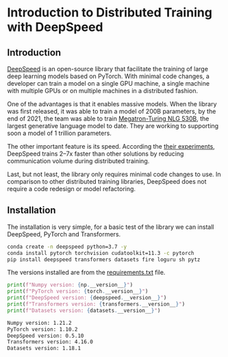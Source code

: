 # Introduction to Distributed Training with DeepSpeed

## Introduction

[DeepSpeed](https://github.com/microsoft/DeepSpeed) is an open-source library that facilitate the training of large deep learning models based on PyTorch. With minimal code changes, a developer can train a model on a single GPU machine, a single machine with multiple GPUs or on multiple machines in a distributed fashion. 

One of the advantages is that it enables massive models. When the library was first released, it was able to train a model of 200B parameters, by the end of 2021, the team was able to train [Megatron-Turing NLG 530B](https://www.microsoft.com/en-us/research/blog/using-deepspeed-and-megatron-to-train-megatron-turing-nlg-530b-the-worlds-largest-and-most-powerful-generative-language-model/), the largest generative language model to date. They are working to supporting soon a model of 1 trillion parameters.

The other important feature is its speed. According the [their experiments](https://www.deepspeed.ai/), DeepSpeed trains 2–7x faster than other solutions by reducing communication volume during distributed training. 

Last, but not least, the library only requires minimal code changes to use. In comparison to other distributed training libraries, DeepSpeed does not require a code redesign or model refactoring.

## Installation

The installation is very simple, for a basic test of the library we can install DeepSpeed, PyTorch and Transformers.

```bash
conda create -n deepspeed python=3.7 -y
conda install pytorch torchvision cudatoolkit=11.3 -c pytorch
pip install deepspeed transformers datasets fire loguru sh pytz
```

The versions installed are from the [requirements.txt](requirements.txt) file.

```python
print(f"Numpy version: {np.__version__}")
print(f"PyTorch version: {torch.__version__}")
print(f"DeepSpeed version: {deepspeed.__version__}")
print(f"Transformers version: {transformers.__version__}")
print(f"Datasets version: {datasets.__version__}")
```
```bash
Numpy version: 1.21.2
PyTorch version: 1.10.2
DeepSpeed version: 0.5.10
Transformers version: 4.16.0
Datasets version: 1.18.1
```

